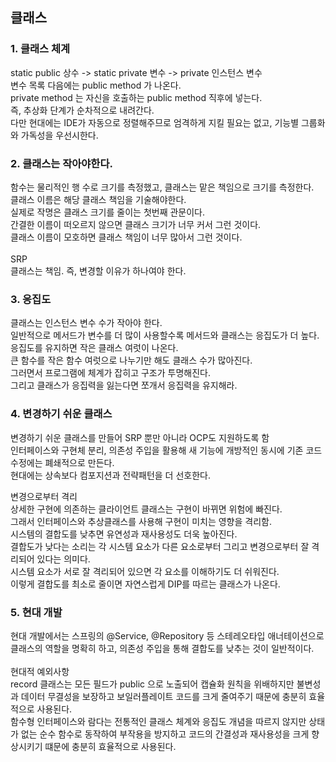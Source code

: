 ## 클래스

### 1. 클래스 체계
static public 상수 -> static private 변수 -> private 인스턴스 변수 <br>
변수 목록 다음에는 public method 가 나온다.<br>
private method 는 자신을 호출하는 public method 직후에 넣는다.<br>
즉, 추상화 단계가 순차적으로 내려간다.<br>
다만 현대에는 IDE가 자동으로 정렬해주므로 엄격하게 지킬 필요는 없고, 기능별 그룹화와 가독성을 우선시한다.

### 2. 클래스는 작아야한다.
함수는 물리적인 행 수로 크기를 측정했고, 클래스는 맡은 책임으로 크기를 측정한다.<br>
클래스 이름은 해당 클래스 책임을 기술해야한다.<br>
실제로 작명은 클래스 크기를 줄이는 첫번째 관문이다.<br>
간결한 이름이 떠오르지 않으면 클래스 크기가 너무 커서 그런 것이다.<br>
클래스 이름이 모호하면 클래스 책임이 너무 많아서 그런 것이다.<br>
<br>
SRP
<br>
클래스는 책임. 즉, 변경할 이유가 하나여야 한다.

### 3. 응집도
클래스는 인스턴스 변수 수가 작아야 한다.<br>
일반적으로 메서드가 변수를 더 많이 사용할수록 메서드와 클래스는 응집도가 더 높다.
<br>
응집도를 유지하면 작은 클래스 여럿이 나온다.<br>
큰 함수를 작은 함수 여럿으로 나누기만 해도 클래스 수가 많아진다.<br>
그러면서 프로그램에 체계가 잡히고 구조가 투명해진다.<br>
그리고 클래스가 응집력을 잃는다면 쪼개서 응집력을 유지해라.<br>

### 4. 변경하기 쉬운 클래스
변경하기 쉬운 클래스를 만들어 SRP 뿐만 아니라 OCP도 지원하도록 함<br>
인터페이스와 구현체 분리, 의존성 주입을 활용해 새 기능에 개방적인 동시에 기존 코드 수정에는 폐쇄적으로 만든다.<br>
현대에는 상속보다 컴포지션과 전략패턴을 더 선호한다.<br>

변경으로부터 격리 <br>
상세한 구현에 의존하는 클라이언트 클래스는 구현이 바뀌면 위험에 빠진다.<br>
그래서 인터페이스와 추상클래스를 사용해 구현이 미치는 영향을 격리함. <br>
시스템의 결합도를 낮추면 유연성과 재사용성도 더욱 높아진다. <br>
결합도가 낮다는 소리는 각 시스템 요소가 다른 요소로부터 그리고 변경으로부터 잘 격리되어 있다는 의미다. <br>
시스템 요소가 서로 잘 격리되어 있으면 각 요소를 이해하기도 더 쉬워진다. <br>
이렇게 결합도를 최소로 줄이면 자연스럽게 DIP를 따르는 클래스가 나온다.

### 5. 현대 개발
현대 개발에서는 스프링의 @Service, @Repository 등 스테레오타입 애너테이션으로 클래스의 역할을 명확히 하고, 의존성 주입을 통해 결합도를 낮추는 것이 일반적이다.
<br><br>
현대적 예외사항 <br>
record 클래스는 모든 필드가 public 으로 노출되어 캡슐화 원칙을 위배하지만 불변성과 데이터 무결성을 보장하고 보일러플레이트 코드를 크게 줄여주기 때문에 충분히 효율적으로 사용된다. <br>
함수형 인터페이스와 람다는 전통적인 클래스 체계와 응집도 개념을 따르지 않지만 상태가 없는 순수 함수로 동작하여 부작용을 방지하고 코드의 간결성과 재사용성을 크게 향상시키기 떄문에 충분히 효율적으로 사용된다.

